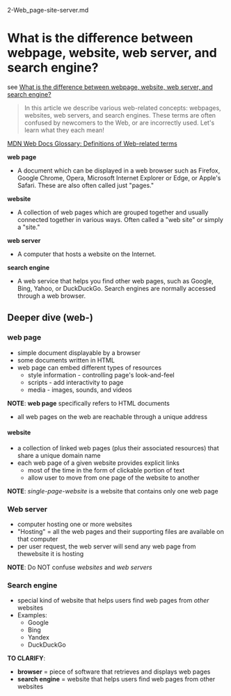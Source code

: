 2-Web_page-site-server.md

# What is the difference between webpage, website, web server, and search engine?

see [What is the difference between webpage, website, web server, and search engine?](https://developer.mozilla.org/en-US/docs/Learn/Common_questions/Pages_sites_servers_and_search_engines)

> In this article we describe various web-related concepts: webpages, websites, web servers, and search engines. These terms are often confused by newcomers to the Web, or are incorrectly used. Let's learn what they each mean!

[MDN Web Docs Glossary: Definitions of Web-related terms](https://developer.mozilla.org/en-US/docs/Glossary)


**web page**

- A document which can be displayed in a web browser such as Firefox, Google Chrome, Opera, Microsoft Internet Explorer or Edge, or Apple's Safari. These are also often called just "pages."

**website**

- A collection of web pages which are grouped together and usually connected together in various ways. Often called a "web site" or simply a "site."

**web server**

- A computer that hosts a website on the Internet.

**search engine**

- A web service that helps you find other web pages, such as Google, Bing, Yahoo, or DuckDuckGo. Search engines are normally accessed through a web browser.

## Deeper dive (web-)

### web page

- simple document displayable by a browser
- some documents written in HTML
- web page can embed different types of resources
  - style information - controlling page's look-and-feel
  - scripts - add interactivity to page
  - media - images, sounds, and videos

**NOTE**: **web page** specifically refers to HTML documents

- all web pages on the web are reachable through a unique address

#### website

- a collection of linked web pages (plus their associated resources) that share a unique domain name
- each web page of a given website provides explicit links
  - most of the time in the form of clickable portion of text
  - allow user to move from one page of the website to another

**NOTE**: *single-page-website* is a website that contains only one web page

### Web server

- computer hosting one or more websites
- "Hosting" = all the web pages and their supporting files are available on that computer
- per user request, the web server will send any web page from thewebsite it is hosting

**NOTE**: Do NOT confuse *websites* and *web servers*

### Search engine

- special kind of website that helps users find web pages from *other* websites
- Examples:
  - Google
  - Bing
  - Yandex
  - DuckDuckGo

**TO CLARIFY**:

- **browser** = piece of software that retrieves and displays web pages
- **search engine** = website that helps users find web pages from other websites